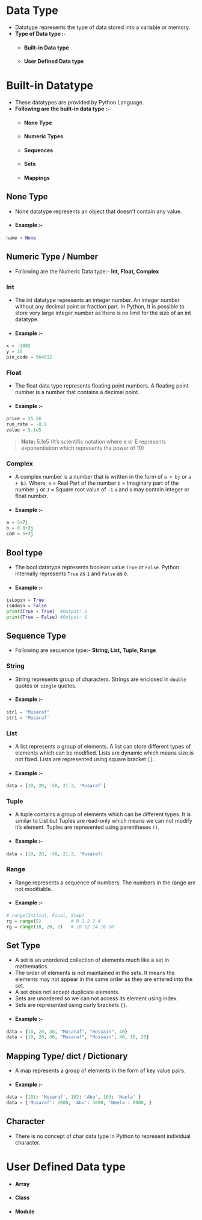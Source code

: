 # Data Type

- Datatype represents the type of data stored into a variable or memory.
- **Type of Data type :-**
    - #### Built-in Data type
    - #### User Defined Data type

# Built-in Datatype

- These datatypes are provided by Python Language.
- **Following are the built-in data type :-** 
    - #### None Type
    - #### Numeric Types 
    - #### Sequences
    - #### Sets
    - #### Mappings

## None Type

- None datatype represents an object that doesn’t contain any value.
- #### Example :-
```python
name = None
```
## Numeric Type / Number

- Following are the Numeric Data type:- **Int, Float, Complex**  

### Int
- The int datatype represents an integer number. An integer number without any decimal point or fraction part. In Python, It is possible to store very large integer number as there is no limit for the size of an int datatype.
- #### Example :-
```python
x = -1002
y = 10
pin_code = 564512
```

### Float
- The float data type represents floating point numbers. A floating point number is a number that contains a decimal point.
- #### Example :-
```python
price = 25.56
run_rate = -0.8
value = 5.1e5
```
> **Note:** 5.1e5 (It’s scientific notation where e or E represents exponentiation which represents the power of 10)

### Complex 
- A complex number is a number that is written in the form of `a + bj` or `a + bJ`. Where,
`a` = Real Part of the number
`b` = Imaginary part of the number
`j` or `J` = Square root value of `-1`
`a` and `b` may contain integer or float number.
- #### Example :-
```python
a = 5+7j
b = 0.8+2j
com = 5+7j
```

## Bool type

- The bool datatype represents boolean value `True` or `False`. Python internally represents `True` as `1` and `False` as `0`.
- #### Example :-
```python
isLogin = True
isAdmin = False
print(True + True)  #Output: 2
print(True – False) #Output: 1
```

## Sequence Type

- Following are sequence type:- **String, List, Tuple, Range**

### String 
- String represents group of characters. Strings are enclosed in `double` quotes or `single` quotes. 
- #### Example :-
```python
str1 = "Musaraf"
str1 = 'Musaraf'
```
### List 
- A list represents a group of elements. A list can store different types of elements which can be modified. Lists are dynamic which means size is not fixed. Lists are represented using square bracket `[]`.
- #### Example :-
```python
data = [10, 20, -50, 21.3, 'Musaraf']
```

### Tuple 
- A tuple contains a group of elements which can be different types. It is similar to List but Tuples are read-only which means we can not modify it’s element. Tuples are represented using parentheses `()`.
- #### Example :-
```python
data = (10, 20, -50, 21.3, 'Musaraf)
```
### Range 
- Range represents a sequence of numbers. The numbers in the range are not modifiable.
- #### Example :-
```python
# range(Initial, Final, Step)
rg = range(5)           # 0 1 2 3 4 
rg = range(10, 20, 2)	# 10 12 14 16 18
```

## Set Type

- A set is an unordered collection of elements much like a set in mathematics. 
- The order of elements is not maintained in the sets. It means the elements may not appear in the same order as they are entered into the set. 
- A set does not accept duplicate elements. 
- Sets are unordered so we can not access its element using index.
- Sets are represented using curly brackets `{}`.
- #### Example :-
```python
data = {10, 20, 30, "Musaraf", "Hossain", 40}
data = {10, 20, 30, "Musaraf", "Hossain", 40, 10, 20}
```
## Mapping Type/ dict / Dictionary

- A map represents a group of elements in the form of key value pairs.
- #### Example :-
```python
data = {101: 'Musaraf', 102: 'Abu', 103: 'Neela' }
data = {'Musaraf': 2000, 'Abu': 3000, 'Neela': 8000, }
```
## Character

- There is no concept of char data type in Python to represent individual character.

# User Defined Data type

- #### Array
- #### Class
- #### Module

